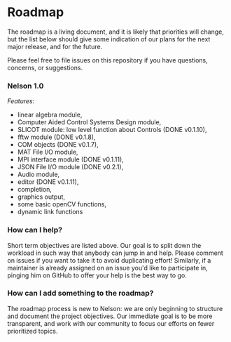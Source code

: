 # Roadmap

The roadmap is a living document, and it is likely that priorities will change, but the list below should give some indication of our plans for the next major release, and for the future.

Please feel free to file issues on this repository if you have questions, concerns, or suggestions.


### Nelson 1.0

*Features*:

- linear algebra module,
- Computer Aided Control Systems Design module,
- SLICOT module: low level function about Controls (DONE v0.1.10),
- fftw module (DONE v0.1.8),
- COM objects (DONE v0.1.7),
- MAT File I/O module,
- MPI interface module (DONE v0.1.11),
- JSON File I/O module (DONE v0.2.1),
- Audio module,
- editor (DONE v0.1.11),
- completion,
- graphics output,
- some basic openCV functions,
- dynamic link functions

### How can I help?

Short term objectives are listed above. Our goal is to split down the workload in such way that anybody can jump in and help.
Please comment on issues if you want to take it to avoid duplicating effort!
Similarly, if a maintainer is already assigned on an issue you'd like to participate in, pinging him on GitHub to offer your help is
the best way to go.

### How can I add something to the roadmap?

The roadmap process is new to Nelson: we are only beginning to structure and document the
project objectives. Our immediate goal is to be more transparent, and work with our community to
focus our efforts on fewer prioritized topics.

